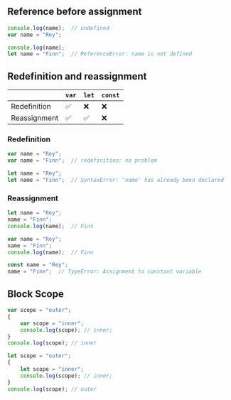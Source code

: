 ## Reference before assignment

```js
console.log(name);  // undefined
var name = "Rey";
```

```js
console.log(name);
let name = "Finn";  // ReferenceError: name is not defined
```

## Redefinition and reassignment

| |`var`|`let`|`const`|
|-|-|-|-|
|Redefinition|:white_check_mark:|:x:|:x:|
|Reassignment|:white_check_mark:|:white_check_mark:|:x:|

### Redefinition

```js
var name = "Rey";
var name = "Finn";  // redefinition: no problem
```

```js
let name = "Rey";
let name = "Finn";  // SyntaxError: 'name' has already been declared
```

### Reassignment

```js
let name = "Rey";
name = "Finn";
console.log(name);  // Finn
```

```js
var name = "Rey";
name = "Finn";
console.log(name);  // Finn
```

```js
const name = "Rey";
name = "Finn";  // TypeError: Assignment to constant variable
```

## Block Scope

```js
var scope = "outer";
{
    var scope = "inner";
    console.log(scope); // inner;
}
console.log(scope); // inner
```

```js
let scope = "outer";
{
    let scope = "inner";
    console.log(scope); // inner;
}
console.log(scope); // outer
```